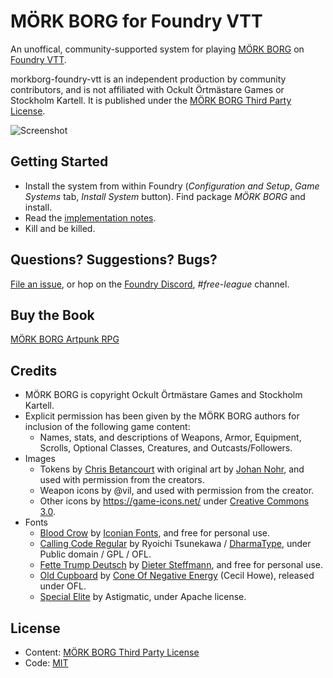 # MÖRK BORG for Foundry VTT

An unoffical, community-supported system for playing [MÖRK BORG](https://morkborg.com/) on [Foundry VTT](http://foundryvtt.com/).

morkborg-foundry-vtt is an independent production by community contributors, and is not affiliated with Ockult Örtmästare Games or Stockholm Kartell. It is published under the [MÖRK BORG Third Party License](https://morkborg.com/license/).

![Screenshot](https://github.com/fvtt-fria-ligan/morkborg-foundry-vtt/blob/main/screenshot.png?raw=true)

## Getting Started
  * Install the system from within Foundry (*Configuration and Setup*, *Game Systems* tab, *Install System* button). Find package *MÖRK BORG* and install.
  * Read the [implementation notes](https://github.com/fvtt-fria-ligan/morkborg-foundry-vtt/blob/main/implementation-notes.md).
  * Kill and be killed.

## Questions? Suggestions? Bugs?
[File an issue](https://github.com/fvtt-fria-ligan/morkborg-foundry-vtt/issues), or hop on the [Foundry Discord](https://discord.gg/foundryvtt), *#free-league* channel.

## Buy the Book
[MÖRK BORG Artpunk RPG](https://frialigan.se/en/store/?product_id=4529866506377)

## Credits

  * MÖRK BORG is copyright Ockult Örtmästare Games and Stockholm Kartell.
  * Explicit permission has been given by the MÖRK BORG authors for inclusion of the following game content:
    * Names, stats, and descriptions of Weapons, Armor, Equipment, Scrolls, Optional Classes, Creatures, and Outcasts/Followers.
  * Images
    * Tokens by [Chris Betancourt](https://github.com/iPwned) with original art by [Johan Nohr](https://twitter.com/JohanNohr), and used with permission from the creators.
    * Weapon icons by @vil, and used with permission from the creator.
    * Other icons by https://game-icons.net/ under [Creative Commons 3.0](https://creativecommons.org/licenses/by/3.0/).
  * Fonts
    * [Blood Crow](https://www.dafont.com/blood-crow.font) by [Iconian Fonts](http://www.iconian.com/), and free for personal use.
    * [Calling Code Regular](https://www.dafont.com/calling-code.font) by Ryoichi Tsunekawa / [DharmaType](https://dharmatype.com/), under Public domain / GPL / OFL.
    * [Fette Trump Deutsch](https://www.dafont.com/fette-trump-deutsch.font) by [Dieter Steffmann](http://www.steffmann.de/wordpress/), and free for personal use.
    * [Old Cupboard](https://coneofnegativeenergy.com/2019/11/08/a-new-thing-old-cupboard-otf/) by [Cone Of Negative Energy](https://coneofnegativeenergy.com/) (Cecil Howe), released under OFL.
    * [Special Elite](https://fonts.google.com/specimen/Special+Elite) by Astigmatic, under Apache license.

## License
  * Content: [MÖRK BORG Third Party License](https://morkborg.com/license/)
  * Code: [MIT](https://en.wikipedia.org/wiki/MIT_License)
